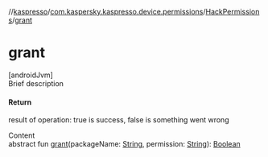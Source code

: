 //[kaspresso](../../index.md)/[com.kaspersky.kaspresso.device.permissions](../index.md)/[HackPermissions](index.md)/[grant](grant.md)



# grant  
[androidJvm]  
Brief description  


#### Return  


result of operation: true is success, false is something went wrong

  
Content  
abstract fun [grant](grant.md)(packageName: [String](https://kotlinlang.org/api/latest/jvm/stdlib/kotlin/-string/index.html), permission: [String](https://kotlinlang.org/api/latest/jvm/stdlib/kotlin/-string/index.html)): [Boolean](https://kotlinlang.org/api/latest/jvm/stdlib/kotlin/-boolean/index.html)  



